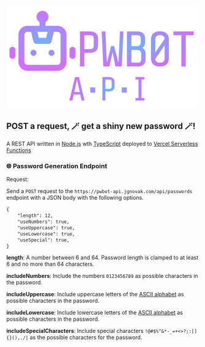 ![](images/logo.svg)

## POST a request, 🪄 get a shiny new password 🪄!

A REST API written in [Node.js](https://nodejs.org/en) wth [TypeScript](https://www.typescriptlang.org/) deployed to [Vercel Serverless Functions](https://vercel.com/docs/concepts/functions/serverless-functions)


### 🌐 Password Generation Endpoint

Request:

Send a `POST` request to the `https://pwbot-api.jgnovak.com/api/passwords` endpoint with a JSON body with the following options.

```
{
    "length": 12,
    "useNumbers": true,
    "useUppercase": true,
    "useLowercase": true,
    "useSpecial": true,
}
```

**length**: A number between 6 and 64. Password length is clamped to at least 6 and no more than 64 characters.

**includeNumbers**: Include the numbers `0123456789` as possible characters in the password.

**includeUppercase**: Include uppercase letters of the [ASCII alphabet](https://en.wikipedia.org/wiki/ASCII) as possible characters in the password.

**includeLowercase**: Include lowercase letters of the [ASCII alphabet](https://en.wikipedia.org/wiki/ASCII) as possible characters in the password.

**includeSpecialCharacters**: Include special characters `!@#$%^&*-_=+<>?;:[]{}(),./|` as the possible characters for the password.

